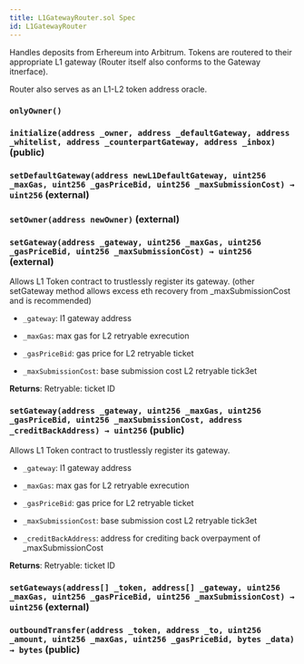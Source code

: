 ```yaml
---
title: L1GatewayRouter.sol Spec
id: L1GatewayRouter
---
```


Handles deposits from Erhereum into Arbitrum. Tokens are routered to their appropriate L1 gateway (Router itself also conforms to the Gateway itnerface).

Router also serves as an L1-L2 token address oracle.

### `onlyOwner()`

### `initialize(address _owner, address _defaultGateway, address _whitelist, address _counterpartGateway, address _inbox)` (public)

### `setDefaultGateway(address newL1DefaultGateway, uint256 _maxGas, uint256 _gasPriceBid, uint256 _maxSubmissionCost) → uint256` (external)

### `setOwner(address newOwner)` (external)

### `setGateway(address _gateway, uint256 _maxGas, uint256 _gasPriceBid, uint256 _maxSubmissionCost) → uint256` (external)

Allows L1 Token contract to trustlessly register its gateway. (other setGateway method allows excess eth recovery from \_maxSubmissionCost and is recommended)

- `_gateway`: l1 gateway address

- `_maxGas`: max gas for L2 retryable exrecution

- `_gasPriceBid`: gas price for L2 retryable ticket

- `_maxSubmissionCost`: base submission cost L2 retryable tick3et

**Returns**: Retryable: ticket ID

### `setGateway(address _gateway, uint256 _maxGas, uint256 _gasPriceBid, uint256 _maxSubmissionCost, address _creditBackAddress) → uint256` (public)

Allows L1 Token contract to trustlessly register its gateway.

- `_gateway`: l1 gateway address

- `_maxGas`: max gas for L2 retryable exrecution

- `_gasPriceBid`: gas price for L2 retryable ticket

- `_maxSubmissionCost`: base submission cost L2 retryable tick3et

- `_creditBackAddress`: address for crediting back overpayment of \_maxSubmissionCost

**Returns**: Retryable: ticket ID

### `setGateways(address[] _token, address[] _gateway, uint256 _maxGas, uint256 _gasPriceBid, uint256 _maxSubmissionCost) → uint256` (external)

### `outboundTransfer(address _token, address _to, uint256 _amount, uint256 _maxGas, uint256 _gasPriceBid, bytes _data) → bytes` (public)
